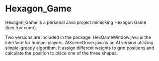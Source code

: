 # Hexagon_Game

Hexagon_Game is a personal Java project mimicking Hexagon Game (hex.frvr.com/).

Two versions are included in the package.
HexGameWindow.java is the interface for human-players.
AISceneDriver.java is an AI version utilizing simple-greedy algorithm. It assign different weights to grid positions and calculate the position to place one of the three shapes.
